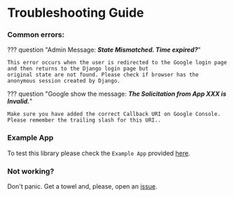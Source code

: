 # Troubleshooting Guide

### Common errors:

??? question "Admin Message: _**State Mismatched. Time expired?**_"

    This error occurs when the user is redirected to the Google login page and then returns to the Django login page but
    original state are not found. Please check if browser has the anonymous session created by Django.

??? question "Google show the message: _**The Solicitation from App XXX is Invalid.**_"

    Make sure you have added the correct Callback URI on Google Console. Please remember the trailing slash for this URI..

### Example App

To test this library please check the `Example App` provided [here](https://github.com/megalus/django-google-sso/tree/main/example_app).

### Not working?

Don't panic. Get a towel and, please, open an [issue](https://github.com/megalus/django-google-sso/issues).
